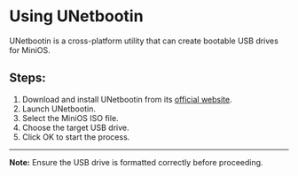 # Using UNetbootin

UNetbootin is a cross-platform utility that can create bootable USB drives for MiniOS.

## Steps:

1. Download and install UNetbootin from its [official website](https://unetbootin.github.io/).
2. Launch UNetbootin.
3. Select the MiniOS ISO file.
4. Choose the target USB drive.
5. Click OK to start the process.

---

**Note:** Ensure the USB drive is formatted correctly before proceeding.
